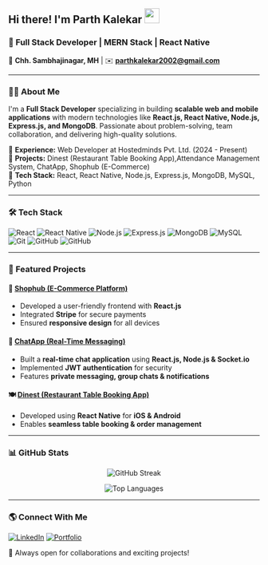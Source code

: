 ## Hi there! I'm Parth Kalekar  <img src="https://media.giphy.com/media/hvRJCLFzcasrR4ia7z/giphy.gif" width="30px">

### 🚀 Full Stack Developer | MERN Stack | React Native

📍 **Chh. Sambhajinagar, MH** | ✉️ **parthkalekar2002@gmail.com** 

---

### 👨‍💻 About Me
I'm a **Full Stack Developer** specializing in building **scalable web and mobile applications** with modern technologies like **React.js, React Native, Node.js, Express.js, and MongoDB**. Passionate about problem-solving, team collaboration, and delivering high-quality solutions.

🔹 **Experience:** Web Developer at Hostedminds Pvt. Ltd. (2024 - Present)  
🔹 **Projects:** Dinest (Restaurant Table Booking App),Attendance Management System,  ChatApp, Shophub (E-Commerce)  
🔹 **Tech Stack:** React, React Native, Node.js, Express.js, MongoDB, MySQL, Python 

---

### 🛠 Tech Stack

![React](https://img.shields.io/badge/React-61DAFB?style=for-the-badge&logo=react&logoColor=white)
![React Native](https://img.shields.io/badge/React_Native-61DAFB?style=for-the-badge&logo=react&logoColor=white)
![Node.js](https://img.shields.io/badge/Node.js-339933?style=for-the-badge&logo=node.js&logoColor=white)
![Express.js](https://img.shields.io/badge/Express.js-000000?style=for-the-badge&logo=express&logoColor=white)
![MongoDB](https://img.shields.io/badge/MongoDB-47A248?style=for-the-badge&logo=mongodb&logoColor=white)
![MySQL](https://img.shields.io/badge/MySQL-4479A1?style=for-the-badge&logo=mysql&logoColor=white)
![Git](https://img.shields.io/badge/Git-F05032?style=for-the-badge&logo=git&logoColor=white)
![GitHub](https://img.shields.io/badge/GitHub-181717?style=for-the-badge&logo=github&logoColor=white)
![GitHub](https://img.shields.io/badge/Python-181717?style=for-the-badge&logo=python&logoColor=white)

---

### 📌 Featured Projects

#### 🚀 [Shophub (E-Commerce Platform)](https://github.com/parthkalekar/shophub-frontend)
- Developed a user-friendly frontend with **React.js**
- Integrated **Stripe** for secure payments
- Ensured **responsive design** for all devices

#### 💬 [ChatApp (Real-Time Messaging)](https://github.com/your-username/chatapp)
- Built a **real-time chat application** using **React.js, Node.js & Socket.io**
- Implemented **JWT authentication** for security
- Features **private messaging, group chats & notifications**

#### 🍽️ [Dinest (Restaurant Table Booking App)](https://github.com/your-username/dinest)
- Developed using **React Native** for **iOS & Android**
- Enables **seamless table booking & order management**

---

### 📊 GitHub Stats
<p align="center">
  <img src="https://github-readme-streak-stats.herokuapp.com/?user=parthkalekar&theme=tokyonight" alt="GitHub Streak" />
</p>

<p align="center">
  <img src="https://github-readme-stats.vercel.app/api/top-langs/?username=parthkalekar&layout=compact&theme=tokyonight" alt="Top Languages" />
</p>

---

### 🌎 Connect With Me
[![LinkedIn](https://img.shields.io/badge/LinkedIn-0A66C2?style=for-the-badge&logo=linkedin&logoColor=white)](https://www.linkedin.com/in/parth-kalekar-28205018b) 
[![Portfolio](https://img.shields.io/badge/Portfolio-FF5733?style=for-the-badge&logo=google-chrome&logoColor=white)](https://my-portfolio-rosy-seven-45.vercel.app/)

🚀 Always open for collaborations and exciting projects!
